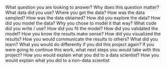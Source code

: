What question you are looking to answer?
Why does this question matter?
What data did you use?
Where you got the data?
How was the data sampled?
How was the data obtained?
How did you explore the data?
How did you model the data?
Why you chose to model it that way?
What code did you write / use?
How did you fit the model?
How did you validated the model?
How you know the results make sense?
How did you visualized the results?
How you would communicate the results to others?
What did you learn?
What you would do differently if you did this project again?
If you were going to continue this work, what next steps you would take with this project?
How you would explain what you did to a data scientist?
How you would explain what you did to a non-data scientist